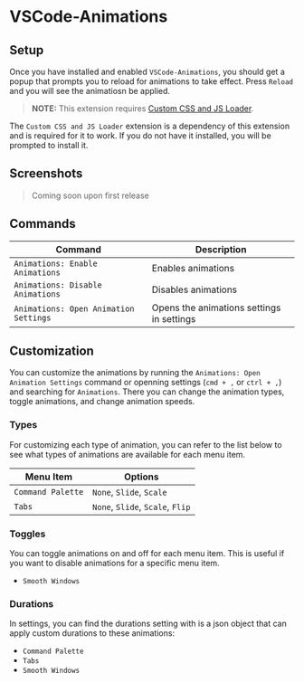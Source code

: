 # VSCode-Animations

## Setup

Once you have installed and enabled `VSCode-Animations`, you should get a popup that prompts you to reload for animations to take effect. Press `Reload` and you will see the animatiosn be applied.

> **NOTE:** This extension requires [Custom CSS and JS Loader](https://marketplace.visualstudio.com/items?itemName=be5invis.vscode-custom-css).

The `Custom CSS and JS Loader` extension is a dependency of this extension and is required for it to work. If you do not have it installed, you will be prompted to install it.

## Screenshots

> Coming soon upon first release

<!-- ![hi](https://git) -->

## Commands

| Command                               | Description                               |
| ------------------------------------- | ----------------------------------------- |
| `Animations: Enable Animations`       | Enables animations                        |
| `Animations: Disable Animations`      | Disables animations                       |
| `Animations: Open Animation Settings` | Opens the animations settings in settings |

## Customization

You can customize the animations by running the `Animations: Open Animation Settings` command or openning settings (`cmd + ,` or `ctrl + ,`) and searching for `Animations`. There you can change the animation types, toggle animations, and change animation speeds.

### Types

For customizing each type of animation, you can refer to the list below to see what types of animations are available for each menu item.

| Menu Item         | Options                          |
| ----------------- | -------------------------------- |
| `Command Palette` | `None`, `Slide`, `Scale`         |
| `Tabs`            | `None`, `Slide`, `Scale`, `Flip` |

### Toggles

You can toggle animations on and off for each menu item. This is useful if you want to disable animations for a specific menu item.

- `Smooth Windows`

### Durations

In settings, you can find the durations setting with is a json object that can apply custom durations to these animations:

- `Command Palette`
- `Tabs`
- `Smooth Windows`
